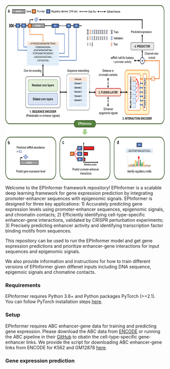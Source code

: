 <p align="center">
  <img height="550" src="images/EPInformer.png">
</p>

Welcome to the EPInformer framework repository! EPInformer is a scalable deep learning framework for gene expression prediction by integrating promoter-enhancer sequences with epigenomic signals. EPInformer is designed for three key applications: 1) Accurately predicting gene expression levels using promoter-enhancer sequences, epigenomic signals, and chromatin contacts; 2) Efficiently identifying cell-type-specific enhancer-gene interactions, validated by CRISPR perturbation experiments; 3) Precisely predicting enhancer activity and identifying transcription factor binding motifs from sequences.

This repository can be used to run the EPInformer model and get gene expression predictions and prioritize enhancer-gene interactions for input sequences and epigenomic signals.

We also provide information and instructions for how to train different versions of EPInformer given diffenet inputs including DNA sequence, epigemoic signals and chomatine contacts.

### Requirements

EPInformer requires Python 3.6+ and Python packages PyTorch (>=2.1). You can follow PyTorch installation steps [here](https://pytorch.org/get-started/locally/).

### Setup

EPInformer requires ABC enhancer-gene data for training and predicting gene expression. Please download the ABC data from [ENCODE](https://www.encodeproject.org/search/?type=Annotation&annotation_type=element+gene+regulatory+interaction+predictions&software_used.software.name=abc-enhancer-gene-prediction-encode_v1) or running the ABC pipeline in their [GitHub](https://github.com/broadinstitute/ABC-Enhancer-Gene-Prediction) to obatin the cell-type-specific gene-enhancer links. We provide the script for downloading ABC enhancer-gene links from ENCODE for K562 and GM12878 [here](https://github.com/JasonLinjc/EPInformer/tree/main/data).

### Gene expression prediction

